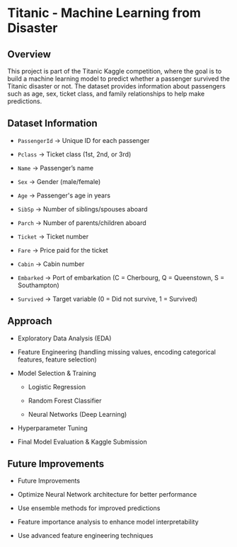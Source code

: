 # Titanic - Machine Learning from Disaster

## Overview

This project is part of the Titanic Kaggle competition, where the goal is to build a machine learning model to predict whether a passenger survived the Titanic disaster or not. The dataset provides information about passengers such as age, sex, ticket class, and family relationships to help make predictions.

## Dataset Information

- `PassengerId` → Unique ID for each passenger

- `Pclass` → Ticket class (1st, 2nd, or 3rd)

- `Name` → Passenger’s name

- `Sex` → Gender (male/female)

- `Age` → Passenger's age in years

- `SibSp` → Number of siblings/spouses aboard

- `Parch` → Number of parents/children aboard

- `Ticket` → Ticket number

- `Fare` → Price paid for the ticket

- `Cabin` → Cabin number

- `Embarked` → Port of embarkation (C = Cherbourg, Q = Queenstown, S = Southampton)

- `Survived` → Target variable (0 = Did not survive, 1 = Survived)

## Approach

- Exploratory Data Analysis (EDA)

- Feature Engineering (handling missing values, encoding categorical features, feature selection)

- Model Selection & Training

  - Logistic Regression

  - Random Forest Classifier

  - Neural Networks (Deep Learning)

- Hyperparameter Tuning

- Final Model Evaluation & Kaggle Submission

## Future Improvements

- Future Improvements

- Optimize Neural Network architecture for better performance

- Use ensemble methods for improved predictions

- Feature importance analysis to enhance model interpretability

- Use advanced feature engineering techniques
